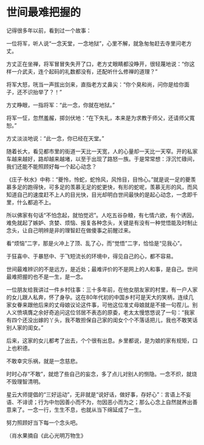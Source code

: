 # 世间最难把握的

记得很多年以前，看到过一个故事： 

一位将军，听人说“一念天堂，一念地狱”，心里不解，就急匆匆赶去寺里问老方丈。 

方丈正在坐禅，将军冒冒失失开了口，老方丈眼睛都没睁开，很轻蔑地说：“你这样一介武夫，连个起码的礼数都没有，还配听什么修禅的道理？” 

将军大怒，咣当一声拔出剑来，直指老方丈鼻尖：“你个臭和尚，问你是给你面子，还不识抬举了？！” 

方丈睁眼，一指将军：“此一念，你就在地狱。” 

将军一怔，忽然羞赧，掷剑伏地：“在下失礼，本来是为求教于师父，还请师父寬恕。” 

方丈淡淡地说：“此一念，你已经在天堂。” 

随着长大，看见都市里的街道一天比一天宽，人的心量却一天比一天窄。开的私家车越来越好，路却越来越堵，以至于出现了路怒一族。于是常常想：浮沉忙碌间，我们还能不能照顾好每一个起心动念？ 

《庄子·秋水》中称：“夔怜，怜蛇，蛇怜风，风怜目，目怜心。”就是说一足的夔羡慕多足的跑得快，可多足的羡慕无足的蛇更快，有形的蛇呢，羡慕无形的风，而风知道自己的速度赶不上人的目光快，目光却明白世间最快的是起心动念，一念即千里，什么都追不上。 

所以佛家有句话“不怕念起，就怕觉迟”。人吃五谷杂粮，有七情六欲，有个诱因，难免就起了嫉妒、贪婪、烦恼、报复各种念头，关键是有没有一种觉悟能及时制止念头，让自己明辨是非的理智赶在做傻事之前醒过来。 

看“烦恼”二字，那是火冲上了顶、乱了心，而“觉悟”二字，恰恰是“见我心”。 

于狂喜中、于暴怒中、于飞短流长的环境中，得见自己的心，都不容易。 

世间最难辨识的不是远方，是近处；最难评价的不是网上的人和事，是自己。世间最难把握的也不是一生，是一念。 

一位朋友给我讲过一件乡村往事：三十多年前，在他女朋友家的村里，有一户人家的女儿跟人私奔，怀了身孕。这在80年代初的中国乡村可是天大的笑柄，连续几家女眷来跟他后来的丈母娘议论这件事，可他这位准丈母娘就是不接一句茬儿。别人义愤填膺之余好奇追问这位邻居不表态的原委，老太太慢悠悠说了一句：“我家有四个还没出嫁的丫头，我不敢担保自己家的闺女个个不落话把儿，我也不敢笑话别人家的闺女。” 

后来，这家的女儿都考了出去，个个很有出息。乡里都说，是为娘的家有规矩，口上也积德。 

不敢幸灾乐祸，就是一念慈悲。 

时时心存“不敢”，就熄了些自己的妄念，多了点儿对别人的恻隐。一念不炽，就烧不毁理智清明。 

星云大师提倡的“三好运动”，无非就是“说好话，做好事，存好心”：言语上不妄语、不诽谤；行为中勿因善小而不为，勿因恶小而为之；那么心念上自然就养出善意来了。一念一行，生生不息，也就从当下绵延成了一生。 

努力照顾好当下每一个念头吧。 

（肖水果摘自《此心光明万物生》